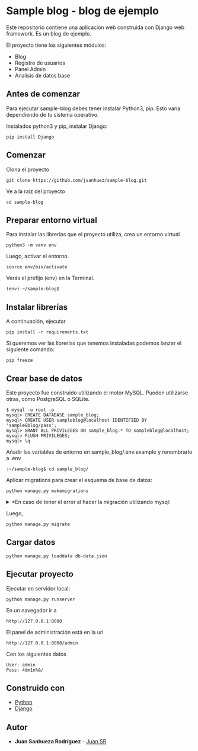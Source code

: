 # Sample blog - blog de ejemplo

Este repositorio contiene una aplicación web construida con Django web framework. Es un blog de ejemplo.

El proyecto tiene los siguientes módulos:

* Blog
* Registro de usuarios
* Panel Admin
* Analísis de datos base

## Antes de comenzar
Para ejecutar sample-blog debes tener instalar Python3, pip. Esto varía dependiendo de tu sistema operativo.

Instalados python3 y pip, instalar Django:

```
pip install Django
```

## Comenzar

Clona el proyecto

```
git clone https://github.com/jsanhuez/sample-blog.git
```

Ve a la raíz del proyecto

```
cd sample-blog
```

## Preparar entorno virtual
Para instalar las librerías que el proyecto utiliza, crea un entorno virtual

```
python3 -m venv env
```

Luego, activar el entorno.

```
source env/bin/activate
```

Verás el prefijo (env) en la Terminal.

```
(env) ~/sample-blog$
```

## Instalar librerías
A continuación, ejecutar

```
pip install -r requirements.txt
```

Si queremos ver las librerías que tenemos instaladas podemos lanzar el siguiente comando:

```
pip freeze
```

## Crear base de datos
Este proyecto fue construido utilizando el motor MySQL. Pueden utilizarse otras, como PostgreSQL o SQLite.


```
$ mysql -u root -p
mysql> CREATE DATABASE sample_blog;
mysql> CREATE USER sampleblog@localhost IDENTIFIED BY 'sample&blog/pass';
mysql> GRANT ALL PRIVILEGES ON sample_blog.* TO sampleblog@localhost;
mysql> FLUSH PRIVILEGES;
mysql> \q
```

Añadir las variables de entorno en sample_blog/.env.example y renombrarlo a .env

```
:~/sample-blog$ cd sample_blog/
```

Aplicar migrations para crear el esquema de base de datos:

```
python manage.py makemigrations
```

<details>
<summary>*En caso de tener el error al hacer la migración utilizando mysql:</summary>
<p>

```
error: mysqlclient 1.3.13 or newer is required; you have 0.9.3
```

En el archivo operations.py dentro del directorio similar a:

sample-blog/env/lib/python3.6/site-packages/django/db/backends/mysql

Buscar

```
query = query.decode(errors='replace')
```

y reemplazar decode to encode

```
query = query.encode(errors='replace')
```

Guardar archivo y reintentar Aplicar migrations


```
python manage.py makemigration
```
</p>
</details>


Luego,

```
python manage.py migrate
```

## Cargar datos

```
python manage.py loaddata db-data.json
```

## Ejecutar proyecto

Ejecutar en servidor local:

```
python manage.py runserver
```

En un navegador ir a 

```
http://127.0.0.1:8000
```

El panel de administración está en la url

```
http://127.0.0.1:8000/admin
```

Con los siguientes datos

```
User: admin
Pass: 4dm1n%&/
```

## Construido con
* [Python](https://www.python.org/)
* [Django](https://www.djangoproject.com/)

## Autor

* **Juan Sanhueza Rodríguez** - [Juan SR](https://github.com/jsanhuez)
